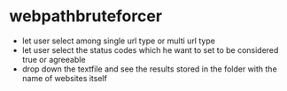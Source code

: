 # webpathbruteforcer

- let user select among single url type or multi url type
- let user select the status codes which he want to set to be considered true or agreeable
- drop down the textfile and see the results stored in the folder with the name of websites itself
